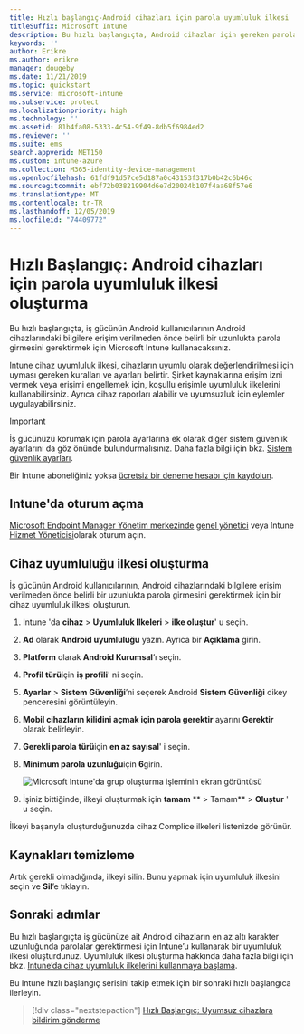 ```yaml
---
title: Hızlı başlangıç-Android cihazları için parola uyumluluk ilkesi
titleSuffix: Microsoft Intune
description: Bu hızlı başlangıçta, Android cihazlar için gereken parola uzunluğunu ayarlamak üzere Microsoft Intune kullanacaksınız.
keywords: ''
author: Erikre
ms.author: erikre
manager: dougeby
ms.date: 11/21/2019
ms.topic: quickstart
ms.service: microsoft-intune
ms.subservice: protect
ms.localizationpriority: high
ms.technology: ''
ms.assetid: 81b4fa08-5333-4c54-9f49-8db5f6984ed2
ms.reviewer: ''
ms.suite: ems
search.appverid: MET150
ms.custom: intune-azure
ms.collection: M365-identity-device-management
ms.openlocfilehash: 61fdf91d57ce5d187a0c43153f317b0b42c6b46c
ms.sourcegitcommit: ebf72b038219904d6e7d20024b107f4aa68f57e6
ms.translationtype: MT
ms.contentlocale: tr-TR
ms.lasthandoff: 12/05/2019
ms.locfileid: "74409772"
---
```

# <a name="quickstart-create-a-password-compliance-policy-for-android-devices"></a>Hızlı Başlangıç: Android cihazları için parola uyumluluk ilkesi oluşturma

Bu hızlı başlangıçta, iş gücünün Android kullanıcılarının Android cihazlarındaki bilgilere erişim verilmeden önce belirli bir uzunlukta parola girmesini gerektirmek için Microsoft Intune kullanacaksınız.

Intune cihaz uyumluluk ilkesi, cihazların uyumlu olarak değerlendirilmesi için uyması gereken kuralları ve ayarları belirtir. Şirket kaynaklarına erişim izni vermek veya erişimi engellemek için, koşullu erişimle uyumluluk ilkelerini kullanabilirsiniz. Ayrıca cihaz raporları alabilir ve uyumsuzluk için eylemler uygulayabilirsiniz.

> [!IMPORTANT]
> İş gücünüzü korumak için parola ayarlarına ek olarak diğer sistem güvenlik ayarlarını da göz önünde bulundurmalısınız. Daha fazla bilgi için bkz. [Sistem güvenlik ayarları](compliance-policy-create-android-for-work.md).

Bir Intune aboneliğiniz yoksa [ücretsiz bir deneme hesabı için kaydolun](../fundamentals/free-trial-sign-up.md).

## <a name="sign-in-to-intune"></a>Intune'da oturum açma

[Microsoft Endpoint Manager Yönetim merkezinde](https://go.microsoft.com/fwlink/?linkid=2109431) [genel yönetici](../fundamentals/users-add.md#types-of-administrators) veya Intune [Hizmet Yöneticisi](../fundamentals/users-add.md#types-of-administrators)olarak oturum açın.

## <a name="create-a-device-compliance-policy"></a>Cihaz uyumluluğu ilkesi oluşturma

İş gücünün Android kullanıcılarının, Android cihazlarındaki bilgilere erişim verilmeden önce belirli bir uzunlukta parola girmesini gerektirmek için bir cihaz uyumluluk ilkesi oluşturun.

1. Intune 'da **cihaz** > **Uyumluluk Ilkeleri** > **ilke oluştur**' u seçin.

2. **Ad** olarak **Android uyumluluğu** yazın. Ayrıca bir **Açıklama** girin.

3. **Platform** olarak **Android Kurumsal**’ı seçin.

4. **Profil türü**için **iş profili**' ni seçin.

5. **Ayarlar** > **Sistem Güvenliği**’ni seçerek Android **Sistem Güvenliği** dikey penceresini görüntüleyin.

6. **Mobil cihazların kilidini açmak için parola gerektir** ayarını **Gerektir** olarak belirleyin.

7. **Gerekli parola türü**için **en az sayısal**' i seçin.

8. **Minimum parola uzunluğu**için **6**girin.

    ![Microsoft Intune'da grup oluşturma işleminin ekran görüntüsü](./media/quickstart-set-password-length-android/quickstart-set-password-length-android-01.png)

9. İşiniz bittiğinde, ilkeyi oluşturmak için **tamam** ** > Tamam** > **Oluştur** ' u seçin.

İlkeyi başarıyla oluşturduğunuzda cihaz Complice ilkeleri listenizde görünür.

## <a name="clean-up-resources"></a>Kaynakları temizleme

Artık gerekli olmadığında, ilkeyi silin. Bunu yapmak için uyumluluk ilkesini seçin ve **Sil**’e tıklayın.

## <a name="next-steps"></a>Sonraki adımlar

Bu hızlı başlangıçta iş gücünüze ait Android cihazların en az altı karakter uzunluğunda parolalar gerektirmesi için Intune’u kullanarak bir uyumluluk ilkesi oluşturdunuz. Uyumluluk ilkesi oluşturma hakkında daha fazla bilgi için bkz. [Intune’da cihaz uyumluluk ilkelerini kullanmaya başlama](device-compliance-get-started.md).

Bu Intune hızlı başlangıç serisini takip etmek için bir sonraki hızlı başlangıca ilerleyin.

> [!div class="nextstepaction"]
> [Hızlı Başlangıç: Uyumsuz cihazlara bildirim gönderme](../quickstart-send-notification.md)
